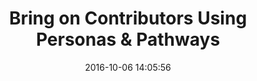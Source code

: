 ---
layout: page
title: "Bring on Contributors Using Personas & Pathways"
date: 2016-10-06 14:05:56
time: " min"
following: _articles/building-communities-of-contributors/understand-meaningful-participation-and-distributed-leadership.md
---